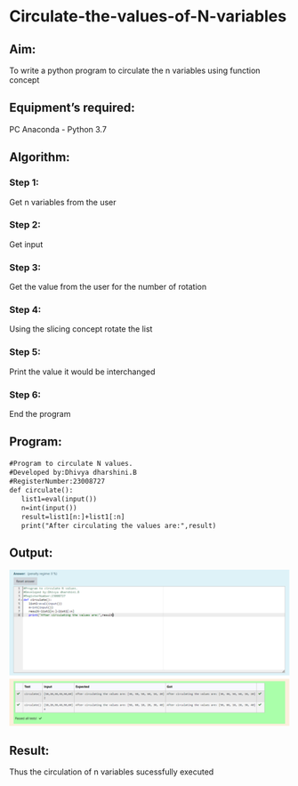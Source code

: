 # Circulate-the-values-of-N-variables
## Aim:
To write a python program to circulate the n variables using function concept
## Equipment’s required:
PC
Anaconda - Python 3.7
## Algorithm: 
### Step 1: 
Get n variables from the user
### Step 2: 
Get input
### Step 3: 
Get the value from the user for the number of rotation
### Step 4: 
Using the slicing concept rotate the list
### Step 5:
Print the value it would be interchanged
### Step 6: 
End the program
## Program:
``````
#Program to circulate N values.
#Developed by:Dhivya dharshini.B 
#RegisterNumber:23008727
def circulate():
   list1=eval(input())
   n=int(input())
   result=list1[n:]+list1[:n]
   print("After circulating the values are:",result)
   ``````
## Output:
![OUTPUT](/Screenshot%202023-11-18%20113910.png)

## Result:
Thus the circulation of n variables sucessfully executed
